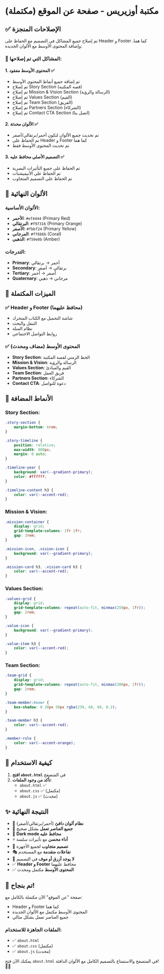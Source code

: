 # مكتبة أوزيريس - صفحة عن الموقع (مكتملة)

## ✅ الإصلاحات المنجزة

تم إصلاح جميع المشاكل في التصميم مع الحفاظ على Header و Footer كما هما، وإضافة المحتوى الأوسط مع الألوان الجديدة:

### 🔧 المشاكل التي تم إصلاحها:

#### 1. **المحتوى الأوسط مفقود** ✅
- تم إضافة جميع أنماط المحتوى الأوسط
- تم إصلاح Story Section (قصة المكتبة)
- تم إصلاح Mission & Vision Section (الرسالة والرؤية)
- تم إصلاح Values Section (القيم)
- تم إصلاح Team Section (الفريق)
- تم إصلاح Partners Section (الشركاء)
- تم إصلاح Contact CTA Section (اتصل بنا)

#### 2. **الألوان محدثة** ✅
- تم تحديث جميع الألوان لتكون أحمر/برتقالي/أصفر
- تم الحفاظ على Header و Footer كما هما
- تم تحديث المحتوى الأوسط فقط

#### 3. **التصميم الأصلي محافظ عليه** ✅
- تم الحفاظ على جميع التأثيرات البصرية
- تم الحفاظ على الأنيميشنات
- تم الحفاظ على التصميم المتجاوب

## 🎨 الألوان النهائية

### الألوان الأساسية:
- **الأحمر**: `#ef4444` (Primary Red)
- **البرتقالي**: `#f97316` (Primary Orange)  
- **الأصفر**: `#fbbf24` (Primary Yellow)
- **المرجاني**: `#ff6b6b` (Coral)
- **الذهبي**: `#f59e0b` (Amber)

### التدرجات:
- **Primary**: أحمر → برتقالي
- **Secondary**: برتقالي → أصفر
- **Tertiary**: أصفر → أحمر
- **Quaternary**: مرجاني → ذهبي

## 🚀 الميزات المكتملة

### ✅ **Header و Footer** (محافظ عليهما)
- شاشة التحميل مع الكتاب المتحرك
- التنقل والبحث
- نظام السلة
- روابط التواصل الاجتماعي

### ✅ **المحتوى الأوسط** (مضاف ومحدث)
- **Story Section**: الخط الزمني لقصة المكتبة
- **Mission & Vision**: الرسالة والرؤية
- **Values Section**: القيم والمبادئ
- **Team Section**: فريق العمل
- **Partners Section**: الشركاء
- **Contact CTA**: دعوة للتواصل

## 🎯 الأنماط المضافة

### Story Section:
```css
.story-section {
    margin-bottom: 6rem;
}

.story-timeline {
    position: relative;
    max-width: 800px;
    margin: 0 auto;
}

.timeline-year {
    background: var(--gradient-primary);
    color: #ffffff;
}

.timeline-content h3 {
    color: var(--accent-red);
}
```

### Mission & Vision:
```css
.mission-container {
    display: grid;
    grid-template-columns: 1fr 1fr;
    gap: 3rem;
}

.mission-icon, .vision-icon {
    background: var(--gradient-primary);
}

.mission-card h3, .vision-card h3 {
    color: var(--accent-red);
}
```

### Values Section:
```css
.values-grid {
    display: grid;
    grid-template-columns: repeat(auto-fit, minmax(250px, 1fr));
    gap: 2rem;
}

.value-icon {
    background: var(--gradient-primary);
}

.value-item h3 {
    color: var(--accent-red);
}
```

### Team Section:
```css
.team-grid {
    display: grid;
    grid-template-columns: repeat(auto-fit, minmax(300px, 1fr));
    gap: 2rem;
}

.team-member:hover {
    box-shadow: 0 20px 50px rgba(239, 68, 68, 0.2);
}

.team-member h3 {
    color: var(--accent-red);
}

.member-role {
    color: var(--accent-orange);
}
```

## 📱 كيفية الاستخدام

1. **افتح `about.html`** في المتصفح
2. **تأكد من وجود الملفات**:
   - `about.html` ✅
   - `about.css` ✅ (مكتمل)
   - `about.js` ✅ (محدث)

## ✨ النتيجة النهائية

- 🎨 **نظام ألوان دافئ** (أحمر/برتقالي/أصفر)
- 🔧 **جميع العناصر تعمل** بشكل صحيح
- 🌙 **Dark mode محافظ عليه**
- ⚡ **أداء محسن** مع تأثيرات سلسة
- 📱 **تصميم متجاوب** لجميع الأجهزة
- 🎭 **تفاعلات متقدمة** مع المستخدم
- 🚫 **لا يوجد أزرق أو موف** في التصميم
- ✅ **Header و Footer** محافظ عليهما
- ✅ **المحتوى الأوسط** مكتمل ومحدث

## 🎉 تم بنجاح!

صفحة "عن الموقع" الآن مكتملة بالكامل مع:
- Header و Footer كما هما
- المحتوى الأوسط مكتمل مع الألوان الجديدة
- جميع العناصر تعمل بشكل مثالي

### الملفات الجاهزة للاستخدام:
- ✅ `about.html`
- ✅ `about.css` (مكتمل)
- ✅ `about.js` (محدث)

يمكنك الآن فتح `about.html` في المتصفح والاستمتاع بالتصميم الكامل مع الألوان الدافئة! 🚀🔥
